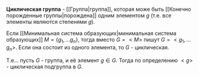 **Циклическая группа** - [[Группа|группа]], которая може быть [[Конечно порожденные группы|порождена]] одним элементом $g$ (т.е. все элементы являются степенями $g$).

Если [[Минимальная система образующих|минимальная система образующих]] $M=\{g_{1},\dots g_{n}\}$, тогда вместо $G = <M>$ пишут $G= <g_{1},\dots g_{n}>$. Если она состоит из одного элемента, то $G$ - циклическая.

Т.е... пусть $G$ - группа, и её элемент $g \in G$. Тогда по определению $<g>$ - циклическая подгруппа в $G$.
